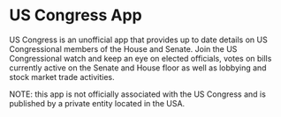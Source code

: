# US Congress App

US Congress is an unofficial app that provides up to date details on US Congressional members of the House and Senate.  Join the US Congressional watch and keep an eye on elected officials, votes on bills currently active on the Senate and House floor as well as lobbying and stock market trade activities.

NOTE: this app is not officially associated with the US Congress and is  published by a private entity located in the USA.
